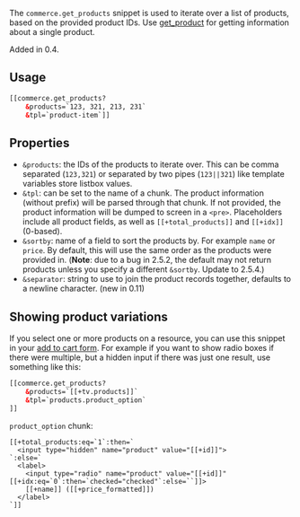 The `commerce.get_products` snippet is used to iterate over a list of products, based on the provided product IDs. Use [get_product](get_product) for getting information about a single product.

Added in 0.4.

## Usage

```` html
[[commerce.get_products? 
    &products=`123, 321, 213, 231`
    &tpl=`product-item`]]
````

## Properties

- `&products`: the IDs of the products to iterate over. This can be comma separated (`123,321`) or separated by two pipes (`123||321`) like template variables store listbox values.
- `&tpl`: can be set to the name of a chunk. The product information (without prefix) will be parsed through that chunk. If not provided, the product information will be dumped to screen in a `<pre>`. Placeholders include all product fields, as well as `[[+total_products]]` and `[[+idx]]` (0-based). 
- `&sortby`: name of a field to sort the products by. For example `name` or `price`. By default, this will use the same order as the products were provided in. (**Note**: due to a bug in 2.5.2, the default may not return products unless you specify a different `&sortby`. Update to 2.5.4.)
- `&separator`: string to use to join the product records together, defaults to a newline character. (new in 0.11)

## Showing product variations

If you select one or more products on a resource, you can use this snippet in your [add to cart form](../Product_Catalog/Add_to_Cart_Form). For example if you want to show radio boxes if there were multiple, but a hidden input if there was just one result, use something like this:

```` html
[[commerce.get_products? 
    &products=`[[+tv.products]]`
    &tpl=`products.product_option` 
]]
````

`product_option` chunk:

````§ html
[[+total_products:eq=`1`:then=`
  <input type="hidden" name="product" value="[[+id]]">
`:else=`
  <label>
    <input type="radio" name="product" value="[[+id]]" [[+idx:eq=`0`:then=`checked="checked"`:else=``]]>
    [[+name]] ([[+price_formatted]])
  </label>
`]]
````

